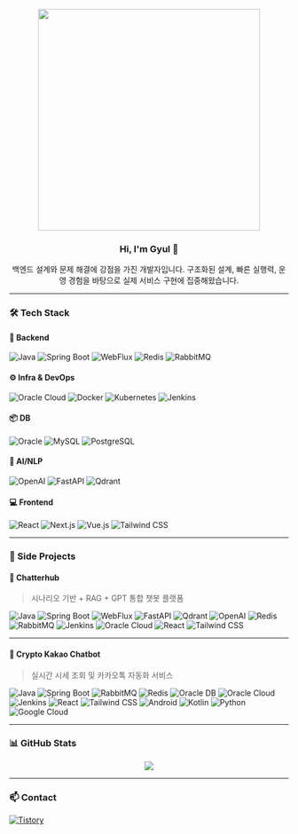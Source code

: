 <p align="center">
  <img src="https://media.giphy.com/media/qgQUggAC3Pfv687qPC/giphy.gif" width="400"/>
</p>

<h3 align="center">Hi, I'm Gyul 👋</h3>
<p align="center">
  백엔드 설계와 문제 해결에 강점을 가진 개발자입니다.  
  구조화된 설계, 빠른 실행력, 운영 경험을 바탕으로 실제 서비스 구현에 집중해왔습니다.
</p>

---

### 🛠️ Tech Stack

#### 🚀 Backend
![Java](https://img.shields.io/badge/Java-007396?style=flat-square&logo=OpenJDK&logoColor=white)
![Spring Boot](https://img.shields.io/badge/Spring%20Boot-6DB33F?style=flat-square&logo=Spring-Boot&logoColor=white)
![WebFlux](https://img.shields.io/badge/WebFlux-000000?style=flat-square&logo=reactivex&logoColor=white)
![Redis](https://img.shields.io/badge/Redis-DC382D?style=flat-square&logo=Redis&logoColor=white)
![RabbitMQ](https://img.shields.io/badge/RabbitMQ-FF6600?style=flat-square&logo=RabbitMQ&logoColor=white)

#### ⚙ Infra & DevOps
![Oracle Cloud](https://img.shields.io/badge/Oracle--Cloud-F80000?style=flat-square&logo=Oracle&logoColor=white)
![Docker](https://img.shields.io/badge/Docker-2496ED?style=flat-square&logo=Docker&logoColor=white)
![Kubernetes](https://img.shields.io/badge/Kubernetes-326CE5?style=flat-square&logo=Kubernetes&logoColor=white)
![Jenkins](https://img.shields.io/badge/Jenkins-D24939?style=flat-square&logo=Jenkins&logoColor=white)

#### 📦 DB
![Oracle](https://img.shields.io/badge/Oracle-F80000?style=flat-square&logo=Oracle&logoColor=white)
![MySQL](https://img.shields.io/badge/MySQL-4479A1?style=flat-square&logo=MySQL&logoColor=white)
![PostgreSQL](https://img.shields.io/badge/PostgreSQL-4169E1?style=flat-square&logo=PostgreSQL&logoColor=white)

#### 🧠 AI/NLP
![OpenAI](https://img.shields.io/badge/OpenAI-412991?style=flat-square&logo=openai&logoColor=white)
![FastAPI](https://img.shields.io/badge/FastAPI-009688?style=flat-square&logo=FastAPI&logoColor=white)
![Qdrant](https://img.shields.io/badge/Qdrant-00B4A8?style=flat-square)

#### 💻 Frontend
![React](https://img.shields.io/badge/React-61DAFB?style=flat-square&logo=React&logoColor=black)
![Next.js](https://img.shields.io/badge/Next.js-000000?style=flat-square&logo=Next.js&logoColor=white)
![Vue.js](https://img.shields.io/badge/Vue.js-4FC08D?style=flat-square&logo=Vue.js&logoColor=white)
![Tailwind CSS](https://img.shields.io/badge/TailwindCSS-38B2AC?style=flat-square&logo=Tailwind-CSS&logoColor=white)

---

### 🧪 Side Projects

#### 🎯 Chatterhub  
> 시나리오 기반 + RAG + GPT 통합 챗봇 플랫폼

![Java](https://img.shields.io/badge/Java-007396?style=flat-square&logo=openjdk&logoColor=white)
![Spring Boot](https://img.shields.io/badge/Spring--Boot-6DB33F?style=flat-square&logo=Spring-Boot&logoColor=white)
![WebFlux](https://img.shields.io/badge/WebFlux-000000?style=flat-square&logo=reactivex&logoColor=white)
![FastAPI](https://img.shields.io/badge/FastAPI-009688?style=flat-square&logo=FastAPI&logoColor=white)
![Qdrant](https://img.shields.io/badge/Qdrant-00B4A8?style=flat-square)
![OpenAI](https://img.shields.io/badge/OpenAI-412991?style=flat-square&logo=openai&logoColor=white)
![Redis](https://img.shields.io/badge/Redis-DC382D?style=flat-square&logo=Redis&logoColor=white)
![RabbitMQ](https://img.shields.io/badge/RabbitMQ-FF6600?style=flat-square&logo=RabbitMQ&logoColor=white)
![Jenkins](https://img.shields.io/badge/Jenkins-D24939?style=flat-square&logo=Jenkins&logoColor=white)
![Oracle Cloud](https://img.shields.io/badge/Oracle--Cloud-F80000?style=flat-square&logo=Oracle&logoColor=white)
![React](https://img.shields.io/badge/React-61DAFB?style=flat-square&logo=React&logoColor=black)
![Tailwind CSS](https://img.shields.io/badge/TailwindCSS-38B2AC?style=flat-square&logo=tailwind-css&logoColor=white)

---

#### 💸 Crypto Kakao Chatbot  
> 실시간 시세 조회 및 카카오톡 자동화 서비스

![Java](https://img.shields.io/badge/Java-007396?style=flat-square&logo=openjdk&logoColor=white)
![Spring Boot](https://img.shields.io/badge/Spring--Boot-6DB33F?style=flat-square&logo=Spring-Boot&logoColor=white)
![RabbitMQ](https://img.shields.io/badge/RabbitMQ-FF6600?style=flat-square&logo=RabbitMQ&logoColor=white)
![Redis](https://img.shields.io/badge/Redis-DC382D?style=flat-square&logo=Redis&logoColor=white)
![Oracle DB](https://img.shields.io/badge/Oracle-F80000?style=flat-square&logo=Oracle&logoColor=white)
![Oracle Cloud](https://img.shields.io/badge/Oracle--Cloud-F80000?style=flat-square&logo=Oracle&logoColor=white)
![Jenkins](https://img.shields.io/badge/Jenkins-D24939?style=flat-square&logo=Jenkins&logoColor=white)
![React](https://img.shields.io/badge/React-61DAFB?style=flat-square&logo=React&logoColor=black)
![Tailwind CSS](https://img.shields.io/badge/TailwindCSS-38B2AC?style=flat-square&logo=Tailwind-CSS&logoColor=white)
![Android](https://img.shields.io/badge/Android-3DDC84?style=flat-square&logo=android&logoColor=white)
![Kotlin](https://img.shields.io/badge/Kotlin-0095D5?style=flat-square&logo=Kotlin&logoColor=white)
![Python](https://img.shields.io/badge/Python-3776AB?style=flat-square&logo=python&logoColor=white)
![Google Cloud](https://img.shields.io/badge/GCP-4285F4?style=flat-square&logo=google-cloud&logoColor=white)

---

### 📊 GitHub Stats

<p align="center">
  <img src="https://github-readme-stats.vercel.app/api/top-langs/?username=gamgyule&layout=compact&theme=default" />
</p>

---

### 📫 Contact

[![Tistory](https://img.shields.io/badge/Blog-Tistory-orange?style=flat-square&logo=tistory&logoColor=white)](https://gamgyule.tistory.com)
